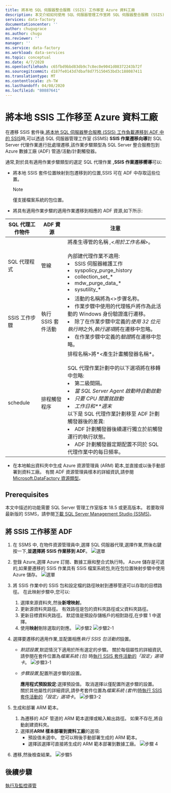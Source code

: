 ```yaml
---
title: 將本地 SQL 伺服器整合服務 (SSIS) 工作移至 Azure 資料工廠
description: 本文介紹如何使用 SQL 伺服器管理工作室將 SQL 伺服器整合服務 (SSIS) 作業遷移到 Azure 資料工廠管道/活動/觸發器。
services: data-factory
documentationcenter: ''
author: chugugrace
ms.author: chugu
ms.reviewer: ''
manager: ''
ms.service: data-factory
ms.workload: data-services
ms.topic: conceptual
ms.date: 4/7/2020
ms.openlocfilehash: c65fbd9bbd83db9c7c8ec0e9041d08372243b72f
ms.sourcegitcommit: d187fe0143d7dbaf8d775150453bd3c188087411
ms.translationtype: MT
ms.contentlocale: zh-TW
ms.lasthandoff: 04/08/2020
ms.locfileid: "80887641"
---
```

# <a name="migrate-on-premises-ssis-jobs-to-azure-data-factory"></a>將本地 SSIS 工作移至 Azure 資料工廠

在遷移 SSIS 套件後[,將本地 SQL 伺服器整合服務 (SSIS) 工作負載遷移到 ADF 中的 SSIS](scenario-ssis-migration-overview.md)時,可以透過 SQL 伺服器管理工作室 (SSMS) **SSIS 作業遷移向導**對 SQL Server 代理作業進行批處理遷移,該作業步驟類型為 SQL Server 整合服務包到 Azure 數據工廠 (ADF) 管道/活動/計劃觸發器。

通常,對於具有適用作業步驟類型的選定 SQL 代理作業 **,SSIS 作業遷移嚮導**可以:

- 將本地 SSIS 套件位置映射到包遷移到的位置,SSIS 可在 ADF 中存取這些位置。
    > [!NOTE]
    > 僅支援檔案系統的包位置。
- 將具有適用作業步驟的適用作業遷移到相應的 ADF 資源,如下所示:

|SQL 代理工作物件  |ADF 資源  |注意|
|---------|---------|---------|
|SQL 代理程式|管線     |將產生導管的名稱 *,\<用於工作名稱>*。 <br> <br> 內部建代理作業不適用: <li> SSIS 伺服器維護工作 <li> syspolicy_purge_history <li> collection_set_* <li> mdw_purge_data_* <li> sysutility_*|
|SSIS 工作步驟|執行 SSIS 套件活動|<li> 活動的名稱將為\<>步骤名称。 <li> 作業步驟中使用的代理帳戶將作為此活動的 Windows 身份驗證進行遷移。 <li> 除了在作業步驟中定義的*使用 32 位元執行時*之外,*執行選項*將在遷移中忽略。 <li> 在作業步驟中定義的*驗證*將在遷移中忽略。|
|schedule      |排程觸發程序        |排程名稱>將*\<產生計畫觸發器名稱*。 <br> <br> SQL 代理作業計劃中的以下選項將在移轉中忽略: <li> 第二級間隔。 <li> *當 SQL Server Agent 啟動時自動啟動* <li> *只要 CPU 閒置就啟動* <li> *工作日和**週末*<time zone> <br> 以下是 SQL 代理作業計劃移至 ADF 計劃觸發器後的差異: <li> ADF 計劃觸發器後續運行獨立於前觸發運行的執行狀態。 <li> ADF 計劃觸發器定期配置不同於 SQL 代理作業中的每日頻率。|

- 在本地輸出資料夾中生成 Azure 資源管理員 (ARM) 範本,並直接或以後手動部署到資料工廠。 有關 ADF 資源管理員樣本的詳細資訊,請參閱[Microsoft.DataFactory 資源類型](https://docs.microsoft.com/azure/templates/microso.ft.datafactory/allversions)。

## <a name="prerequisites"></a>Prerequisites

本文中描述的功能需要 SQL Server 管理工作室版本 18.5 或更高版本。 若要取得最新版的 SSMS，請參閱[下載 SQL Server Management Studio (SSMS)](https://docs.microsoft.com/sql/ssms/download-sql-server-management-studio-ssms?view=sql-server-ver15)。

## <a name="migrate-ssis-jobs-to-adf"></a>將 SSIS 工作移至 ADF

1. 在 SSMS 中, 在物件資源管理員中,選擇 SQL 伺服器代理,選擇作業,然後右鍵按一下,**並選擇將 SSIS 作業移到 ADF**。
![選單](media/how-to-migrate-ssis-job-ssms/menu.png)

1. 登錄 Azure,選擇 Azure 訂閱、數據工廠和整合式執行時。 Azure 儲存是可選的,如果要遷移的 SSIS 作業具有 SSIS 檔案系統包,則在包位置映射步驟中使用 Azure 儲存。
![選單](media/how-to-migrate-ssis-job-ssms/step1.png)

1. 將 SSIS 作業中的 SSIS 包和設定檔的路徑映射到遷移管道可以存取的目標路徑。 在此映射步驟中,您可以:

    1. 選擇來源資料夾,然後**新增映射**。
    1. 更新源資料夾路徑。 有效路徑是包的資料夾路徑或父資料夾路徑。
    1. 更新目標資料夾路徑。 默認值是預設存儲帳戶的相對路徑,在步驟 1 中選擇。
    1. 使用**映射**刪除選取的對應。
![步驟2](media/how-to-migrate-ssis-job-ssms/step2.png)
![步驟2-1](media/how-to-migrate-ssis-job-ssms/step2-1.png)

1. 選擇要遷移的適用作業,並配置相應*執行 SSIS 包活動的*設置。

    - *默認設置*,默認情況下適用於所有選定的步驟。 關於每個屬性的詳細資訊,請參閱在套件位置為*檔案系統 (包)* 時[執行 SSIS 套件活動的](how-to-invoke-ssis-package-ssis-activity.md)*「設定」選項卡*。
    ![步驟3-1](media/how-to-migrate-ssis-job-ssms/step3-1.png)
    - *步驟設置*,配置所選步驟的設置。
        
        **應用程式預設設定**:選擇預設值。 取消選擇以僅配置所選步驟的設置。  
        關於其他屬性的詳細資訊,請參考套件位置為*檔案系統 (套件)*[時執行 SSIS 套件活動的](how-to-invoke-ssis-package-ssis-activity.md)*「設定」選項卡*。
    ![步驟3-2](media/how-to-migrate-ssis-job-ssms/step3-2.png)

1. 生成和部署 ARM 範本。
    1. 為遷移的 ADF 管道的 ARM 範本選擇或輸入輸出路徑。 如果不存在,將自動創建資料夾。
    2. 選擇將**ARM 樣本部署到資料工廠**的選項:
        - 預設值未選中。 您可以稍後手動部署生成的 ARM 範本。
        - 選擇該選擇可直接將生成的 ARM 範本部署到數據工廠。
    ![步驟 4](media/how-to-migrate-ssis-job-ssms/step4.png)

1. 遷移,然後檢查結果。
![步驟5](media/how-to-migrate-ssis-job-ssms/step5.png)

## <a name="next-steps"></a>後續步驟

[執行及監控導管](how-to-invoke-ssis-package-ssis-activity.md)
